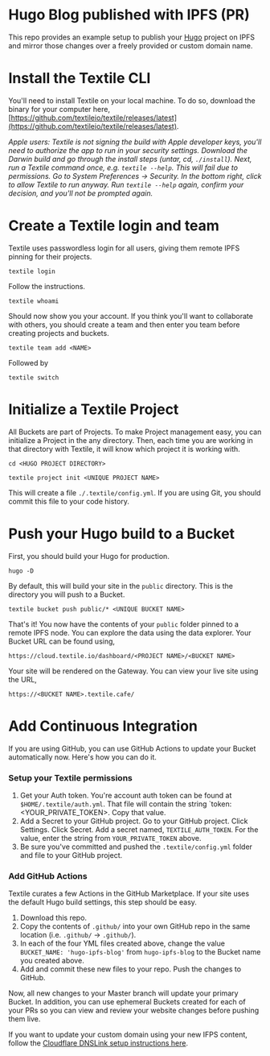 Hugo Blog published with IPFS (PR)
===============================

This repo provides an example setup to publish your [Hugo](https://gohugo.io/) project on IPFS and mirror those changes over a freely provided or custom domain name.

# Install the Textile CLI

You'll need to install Textile on your local machine. To do so, download the binary for your computer here, [https://github.com/textileio/textile/releases/latest](https://github.com/textileio/textile/releases/latest).

_Apple users: Textile is not signing the build with Apple developer keys, you'll need to authorize the app to run in your security settings. Download the Darwin build and go through the install steps (untar, cd, `./install`). Next, run a Textile command once, e.g. `textile --help`. This will fail due to permissions. Go to System Preferences -> Security. In the bottom right, click to allow Textile to run anyway. Run `textile --help` again, confirm your decision, and you'll not be prompted again._

# Create a Textile login and team

Textile uses passwordless login for all users, giving them remote IPFS pinning for their projects.

`textile login`

Follow the instructions.

`textile whoami`

Should now show you your account. If you think you'll want to collaborate with others, you should create a team and then enter you team before creating projects and buckets.

`textile team add <NAME>`

Followed by

`textile switch`

# Initialize a Textile Project

All Buckets are part of Projects. To make Project management easy, you can initialize a Project in the any directory. Then, each time you are working in that directory with Textile, it will know which project it is working with.

`cd <HUGO PROJECT DIRECTORY>`

`textile project init <UNIQUE PROJECT NAME>`

This will create a file `./.textile/config.yml`. If you are using Git, you should commit this file to your code history.

# Push your Hugo build to a Bucket

First, you should build your Hugo for production.

`hugo -D`

By default, this will build your site in the `public` directory. This is the directory you will push to a Bucket. 

`textile bucket push public/* <UNIQUE BUCKET NAME>`

That's it! You now have the contents of your `public` folder pinned to a remote IPFS node. You can explore the data using the data explorer. Your Bucket URL can be found using,

`https://cloud.textile.io/dashboard/<PROJECT NAME>/<BUCKET NAME>`

Your site will be rendered on the Gateway. You can view your live site using the URL,

`https://<BUCKET NAME>.textile.cafe/`

# Add Continuous Integration

If you are using GitHub, you can use GitHub Actions to update your Bucket automatically now. Here's how you can do it.

### Setup your Textile permissions

1. Get your Auth token. You're account auth token can be found at `$HOME/.textile/auth.yml`. That file will contain the string `token:<YOUR_PRIVATE_TOKEN>. Copy that value.
2. Add a Secret to your GitHub project. Go to your GitHub project. Click Settings. Click Secret. Add a secret named, `TEXTILE_AUTH_TOKEN`. For the value, enter the string from `YOUR_PRIVATE_TOKEN` above.
3. Be sure you've committed and pushed the `.textile/config.yml` folder and file to your GitHub project. 

### Add GitHub Actions

Textile curates a few Actions in the GitHub Marketplace. If your site uses the default Hugo build settings, this step should be easy.

1. Download this repo.
2. Copy the contents of `.github/` into your own GitHub repo in the same location (i.e. `.github/` -> `.github/`).
3. In each of the four YML files created above, change the value `BUCKET_NAME: 'hugo-ipfs-blog'` from `hugo-ipfs-blog` to the Bucket name you created above.
4. Add and commit these new files to your repo. Push the changes to GitHub.

Now, all new changes to your Master branch will update your primary Bucket. In addition, you can use ephemeral Buckets created for each of your PRs so you can view and review your website changes before pushing them live.

If you want to update your custom domain using your new IFPS content, follow the [Cloudflare DNSLink setup instructions here](https://blog.textile.io/ethden-using-ci-to-publish-your-webpage-using-ipfs-and-textile-buckets/).

